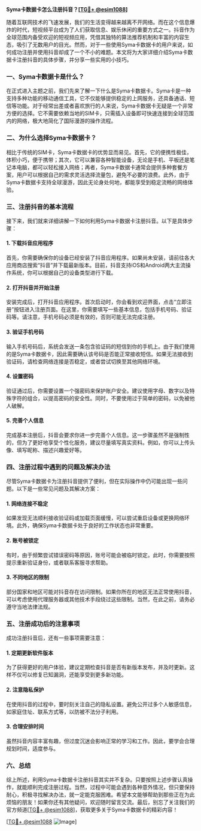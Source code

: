 **Syma卡数据卡怎么注册抖音？[[TG💪+ @esim1088](https://t.me/s/esim1088)]**

随着互联网技术的飞速发展，我们的生活变得越来越离不开网络。而在这个信息爆炸的时代，短视频平台成为了人们获取信息、娱乐休闲的重要方式之一。抖音作为全球范围内备受欢迎的短视频应用，凭借其独特的算法推荐机制和丰富的内容生态，吸引了无数用户的目光。然而，对于一些使用Syma卡数据卡的用户来说，如何成功注册并使用抖音却成了一个不小的难题。本文将为大家详细介绍Syma卡数据卡注册抖音的具体步骤，并分享一些实用的小技巧。

### 一、Syma卡数据卡是什么？

在正式进入主题之前，我们先来了解一下什么是Syma卡数据卡。Syma卡是一种支持多种功能的移动通信工具，它不仅能够提供稳定的上网服务，还具备通话、短信等功能。对于经常出差或者喜欢旅行的人来说，Syma卡数据卡无疑是一个非常方便的选择。它不需要依赖当地的SIM卡，只需插入设备即可快速连接到全球范围内的网络，极大地简化了国际漫游的操作流程。

### 二、为什么选择Syma卡数据卡？

相比于传统的SIM卡，Syma卡数据卡的优势显而易见。首先，它的便携性极佳，体积小巧，便于携带；其次，它可以兼容各种智能设备，无论是手机、平板还是笔记本电脑，都可以轻松接入网络；再者，Syma卡数据卡通常会提供多种套餐方案，用户可以根据自己的需求灵活选择流量包，避免不必要的浪费。此外，由于Syma卡数据卡支持全球漫游，因此无论身处何地，都能享受到稳定流畅的网络体验。

### 三、注册抖音的基本流程

接下来，我们就来详细讲解一下如何利用Syma卡数据卡注册抖音。以下是具体步骤：

#### 1. 下载抖音应用程序

首先，你需要确保你的设备已经安装了抖音应用程序。如果尚未安装，请前往各大应用商店搜索“抖音”并下载最新版本。目前，抖音支持iOS和Android两大主流操作系统，你可以根据自己的设备类型进行下载。

#### 2. 打开抖音并开始注册

安装完成后，打开抖音应用程序。首次启动时，你会看到欢迎界面，点击“立即注册”按钮进入注册页面。在这里，你需要填写一些基本信息，包括手机号码、验证码等。请注意，手机号码必须是有效的，否则可能无法完成注册。

#### 3. 验证手机号码

输入手机号码后，系统会发送一条包含验证码的短信到你的手机上。由于我们使用的是Syma卡数据卡，因此需要确认该号码是否能正常接收短信。如果无法接收到验证码，请检查网络连接是否稳定，或者尝试切换至其他网络环境。

#### 4. 设置密码

验证通过后，你需要设置一个强密码来保护账户安全。建议使用字母、数字以及特殊字符的组合，以提高密码的安全性。同时，不要使用过于简单的密码，以免被他人破解。

#### 5. 完善个人信息

完成基本注册后，抖音会要求你进一步完善个人信息。这一步骤虽然不是强制性的，但为了更好地享受个性化服务，建议尽量填写真实资料。例如，你可以上传头像、填写昵称、描述兴趣爱好等。

### 四、注册过程中遇到的问题及解决办法

尽管Syma卡数据卡为注册抖音提供了便利，但在实际操作中仍可能出现一些问题。以下是一些常见问题及其解决方案：

#### 1. 网络连接不稳定

如果发现无法顺利接收验证码或加载页面缓慢，可以尝试重启设备或更换网络环境。此外，确保Syma卡数据卡处于良好的工作状态也非常重要。

#### 2. 账号被锁定

有时，由于频繁尝试错误密码等原因，账号可能会被临时锁定。此时，你需要按照提示重新验证身份，或者联系客服寻求帮助。

#### 3. 不同地区的限制

部分国家和地区可能对抖音存在访问限制。如果你所在的地区无法正常使用抖音，可以考虑使用代理服务器或其他技术手段绕过这些限制。当然，在此之前，请务必遵守当地法律法规。

### 五、注册成功后的注意事项

成功注册抖音后，还有一些事项需要注意：

#### 1. 定期更新软件版本

为了获得更好的用户体验，建议定期检查抖音是否有新版本发布，并及时更新。这样不仅可以修复已知漏洞，还能享受到更多新功能。

#### 2. 注意隐私保护

在使用抖音的过程中，要时刻关注自己的隐私设置。避免公开过多个人敏感信息，如家庭住址、联系方式等，以防被不法分子利用。

#### 3. 合理安排时间

虽然抖音内容丰富有趣，但过度沉迷会影响正常的学习和工作。因此，要学会合理规划时间，适度参与。

### 六、总结

综上所述，利用Syma卡数据卡注册抖音其实并不复杂。只要按照上述步骤认真操作，就能顺利完成注册过程。当然，过程中可能会遇到各种意外情况，但只要保持耐心，积极寻找解决办法，就一定能克服困难。希望本文能够帮助到那些正在为此烦恼的朋友！如果你还有其他疑问，欢迎随时留言交流。最后，别忘了关注我们的官方频道[[TG💪+ @esim1088](https://t.me/s/esim1088)]，获取更多关于Syma卡数据卡的精彩内容！

[[TG💪+ @esim1088](https://t.me/s/esim1088) ![Image](https://i.postimg.cc/4NQfJmqS/Snipaste-2025-05-13-00-14-12.png)]